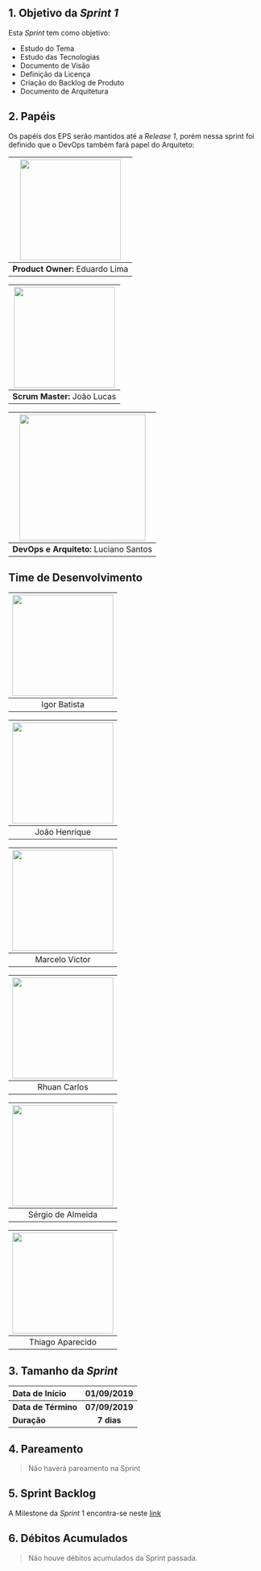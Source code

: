 ## 1. Objetivo da _Sprint 1_

<p align="justify">Esta <i>Sprint</i> tem como objetivo:</p>

- Estudo do Tema
- Estudo das Tecnologias
- Documento de Visão
- Definição da Licença
- Criação do Backlog de Produto
- Documento de Arquitetura

## 2. Papéis

Os papéis dos EPS serão mantidos até a _Release 1_, porém nessa sprint foi definido que o DevOps também fará papel do Arquiteto: </p>

| <img src=" https://i.ibb.co/4gqXmYg/eduardolima.png" width="200" height="200"/>
|:--:|
| **Product Owner:**  Eduardo Lima |

| <img src="https://i.ibb.co/xGd3zdH/joaolucas.png" width="200" height="200"/>
|:--:|
| **Scrum Master:** João Lucas|

| <img src="https://i.ibb.co/NxTMn7m/lucianosantos.png" width="250" height="250"/>
|:--:|
| **DevOps e Arquiteto:** Luciano Santos|

## Time de Desenvolvimento

| <img src="https://i.ibb.co/s9Vr8qc/igor.png" width="200" height="200"/>
|:--:|
| Igor Batista |

| <img src="https://i.ibb.co/Wft4bC6/joaohenrique.png" width="200" height="200"/>
|:--:|
| João Henrique |

| <img src="https://i.ibb.co/0X55hLW/marcelo.png" width="200" height="200"/>
|:--:|
| Marcelo Victor |

| <img src="https://i.ibb.co/mhCz5gb/rhuan.png" width="200" height="200"/>
|:--:|
| Rhuan Carlos |

| <img src="https://i.ibb.co/2P6p1Vx/sergio.png" width="200" height="200"/>
|:--:|
| Sérgio de Almeida |

| <img src="https://i.ibb.co/741s3JW/thiago.png" width="200" height="200"/>
|:--:|
| Thiago Aparecido |


## 3. Tamanho da _Sprint_

| Data de Início | 01/09/2019 |
|:--|:--:|
| **Data de Término** | **07/09/2019** |
| **Duração** | **7 dias** |


## 4. Pareamento

> Não haverá pareamento na Sprint


## 5. Sprint Backlog

A Milestone da _Sprint_ 1 encontra-se neste [link](https://github.com/fga-eps-mds/2019.2-ArBC/milestone/2)


## 6. Débitos Acumulados

> Não houve débitos acumulados da Sprint passada.
